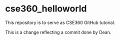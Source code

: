 # cse360_helloworld
This repository is to serve as CSE360 GitHub tutorial.

This is a change reflecting a commit done by Dean.
